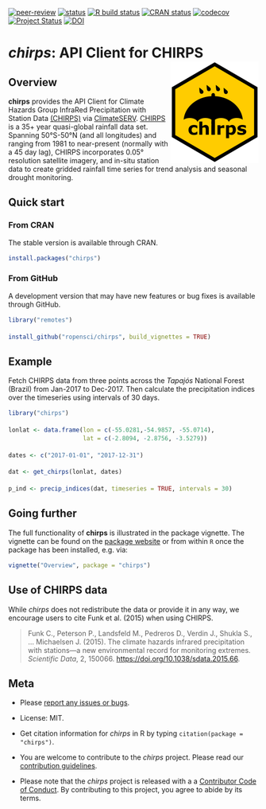 <!-- badges: start -->
[![peer-review](https://badges.ropensci.org/357_status.svg)](https://github.com/ropensci/software-review/issues/357)
[![status](https://joss.theoj.org/papers/3367fdbff2db55a60c1ab7d611017940/status.svg)](https://joss.theoj.org/papers/3367fdbff2db55a60c1ab7d611017940)
[![R build status](https://github.com/ropensci/chirps/workflows/R-CMD-check/badge.svg)](https://github.com/ropensci/chirps/actions)
[![CRAN status](https://www.r-pkg.org/badges/version/chirps)](https://cran.r-project.org/package=chirps)
[![codecov](https://codecov.io/gh/ropensci/chirps/branch/master/graph/badge.svg)](https://codecov.io/gh/ropensci/chirps)
[![Project Status](https://www.repostatus.org/badges/latest/active.svg)](https://www.repostatus.org/#active)
[![DOI](https://zenodo.org/badge/225693680.svg)](https://zenodo.org/badge/latestdoi/225693680)
<!-- badges: end -->

# *chirps*: API Client for CHIRPS <img align="right" src="man/figures/logo.png">

## Overview

**chirps** provides the API Client for Climate Hazards Group InfraRed Precipitation with Station Data [(CHIRPS)](https://www.chc.ucsb.edu/data/chirps) via [ClimateSERV](https://climateserv.readthedocs.io/en/latest/index.html). [CHIRPS](https://www.chc.ucsb.edu/data/chirps) is a 35+ year quasi-global rainfall data set. Spanning 50°S-50°N (and all longitudes) and ranging from 1981 to near-present (normally with a 45 day lag), CHIRPS incorporates 0.05° resolution satellite imagery, and in-situ station data to create gridded rainfall time series for trend analysis and seasonal drought monitoring.

## Quick start

### From CRAN

The stable version is available through CRAN.

```r
install.packages("chirps")
```

### From GitHub

A development version that may have new features or bug fixes is
available through GitHub.

``` r
library("remotes")

install_github("ropensci/chirps", build_vignettes = TRUE)
```

## Example

Fetch CHIRPS data from three points across the *Tapajós* National Forest (Brazil) from Jan-2017 to Dec-2017. Then calculate the precipitation indices over the timeseries using intervals of 30 days.

```r
library("chirps")

lonlat <- data.frame(lon = c(-55.0281,-54.9857, -55.0714),
                     lat = c(-2.8094, -2.8756, -3.5279))

dates <- c("2017-01-01", "2017-12-31")

dat <- get_chirps(lonlat, dates)

p_ind <- precip_indices(dat, timeseries = TRUE, intervals = 30)
```

## Going further

The full functionality of **chirps** is illustrated in the package vignette. The vignette can be found on the [package website](https://docs.ropensci.org/chirps/) or from within `R` once the package has been installed, e.g. via: 

``` r
vignette("Overview", package = "chirps")
```

## Use of CHIRPS data

While *chirps* does not redistribute the data or provide it in any way, we encourage users to cite Funk et al. (2015) when using CHIRPS.

> Funk C., Peterson P., Landsfeld M., Pedreros D., Verdin J., Shukla S., … Michaelsen J. (2015). The climate hazards infrared precipitation with stations—a new environmental record for monitoring extremes. *Scientific Data*, 2, 150066. <https://doi.org/10.1038/sdata.2015.66>.

## Meta

  - Please [report any issues or bugs](https://github.com/ropensci/chirps/issues).

  - License: MIT.

  - Get citation information for *chirps* in R by typing `citation(package = "chirps")`.

  - You are welcome to contribute to the *chirps* project. Please read our [contribution guidelines](CONTRIBUTING.md).

  - Please note that the *chirps* project is released with a a [Contributor Code of Conduct](https://ropensci.org/code-of-conduct/). By contributing to this project, you agree to abide by its terms.
